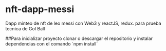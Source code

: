# nft-dapp-messi
Dapp minteo de nft de leo messi con Web3 y reactJS, redux.
para prueba tecnica de Gol Ball

##Para inicializar proyecto clonar o descargar el repositorio y instalar dependencias con el comando ´npm install´
